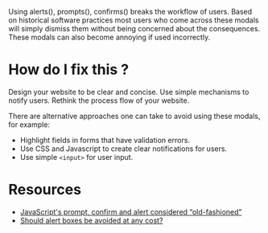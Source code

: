 Using alerts(), prompts(), confirms() breaks the workflow of users. Based on historical software practices most users who come across these modals will simply dismiss them without being concerned about the consequences. These modals can also become annoying if used incorrectly.

# How do I fix this ?

Design your website to be clear and concise. Use simple mechanisms to notify users. Rethink the process flow of your website.

There are alternative approaches one can take to avoid using these modals, for example:

* Highlight fields in forms that have validation errors.
* Use CSS and Javascript to create clear notifications for users.
* Use simple `<input>` for user input.

# Resources

* [JavaScript's prompt, confirm and alert considered “old-fashioned”](http://programmers.stackexchange.com/questions/106031/javascripts-prompt-confirm-and-alert-considered-old-fashioned/106039)
* [Should alert boxes be avoided at any cost?](http://ux.stackexchange.com/questions/4518/should-alert-boxes-be-avoided-at-any-cost)
